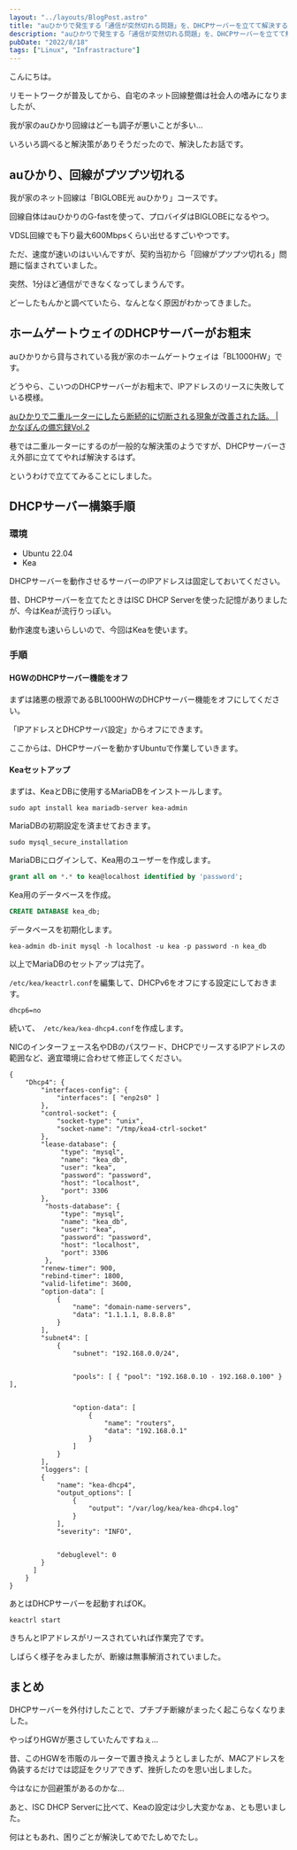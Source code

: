 ```yaml
---
layout: "../layouts/BlogPost.astro"
title: "auひかりで発生する「通信が突然切れる問題」を、DHCPサーバーを立てて解決する"
description: "auひかりで発生する「通信が突然切れる問題」を、DHCPサーバーを立てて解決する手順を説明します。"
pubDate: "2022/8/18"
tags: ["Linux", "Infrastracture"]
---
```


こんにちは。

リモートワークが普及してから、自宅のネット回線整備は社会人の嗜みになりましたが、

我が家のauひかり回線はどーも調子が悪いことが多い...

いろいろ調べると解決策がありそうだったので、解決したお話です。

## auひかり、回線がプツプツ切れる

我が家のネット回線は「BIGLOBE光 auひかり」コースです。

回線自体はauひかりのG-fastを使って、プロバイダはBIGLOBEになるやつ。

VDSL回線でも下り最大600Mbpsくらい出せるすごいやつです。

ただ、速度が速いのはいいんですが、契約当初から「回線がプツプツ切れる」問題に悩まされていました。

突然、1分ほど通信ができなくなってしまうんです。

どーしたもんかと調べていたら、なんとなく原因がわかってきました。

## ホームゲートウェイのDHCPサーバーがお粗末

auひかりから貸与されている我が家のホームゲートウェイは「BL1000HW」です。

どうやら、こいつのDHCPサーバーがお粗末で、IPアドレスのリースに失敗している模様。

[auひかりで二重ルーターにしたら断続的に切断される現象が改善された話。 | かなぽんの備忘録Vol.2](https://www.kanapon.me/archives/539)

巷では二重ルーターにするのが一般的な解決策のようですが、DHCPサーバーさえ外部に立ててやれば解決するはず。

というわけで立ててみることにしました。

## DHCPサーバー構築手順

### 環境

- Ubuntu 22.04
- Kea

DHCPサーバーを動作させるサーバーのIPアドレスは固定しておいてください。

昔、DHCPサーバーを立てたときはISC DHCP Serverを使った記憶がありましたが、今はKeaが流行りっぽい。

動作速度も速いらしいので、今回はKeaを使います。

### 手順

#### HGWのDHCPサーバー機能をオフ

まずは諸悪の根源であるBL1000HWのDHCPサーバー機能をオフにしてください。

「IPアドレスとDHCPサーバ設定」からオフにできます。

ここからは、DHCPサーバーを動かすUbuntuで作業していきます。

#### Keaセットアップ

まずは、KeaとDBに使用するMariaDBをインストールします。

```shell
sudo apt install kea mariadb-server kea-admin
```
 
MariaDBの初期設定を済ませておきます。

```shell
sudo mysql_secure_installation
```

MariaDBにログインして、Kea用のユーザーを作成します。

```sql
grant all on *.* to kea@localhost identified by 'password';
```

Kea用のデータベースを作成。

```sql
CREATE DATABASE kea_db;
```

データベースを初期化します。

```shell
kea-admin db-init mysql -h localhost -u kea -p password -n kea_db
```

以上でMariaDBのセットアップは完了。

`/etc/kea/keactrl.conf`を編集して、DHCPv6をオフにする設定にしておきます。

```
dhcp6=no
```

続いて、　`/etc/kea/kea-dhcp4.conf`を作成します。

NICのインターフェース名やDBのパスワード、DHCPでリースするIPアドレスの範囲など、適宜環境に合わせて修正してください。
 
```
{
    "Dhcp4": {
        "interfaces-config": {
            "interfaces": [ "enp2s0" ]
        },
        "control-socket": {
            "socket-type": "unix",
            "socket-name": "/tmp/kea4-ctrl-socket"
        },
        "lease-database": {
             "type": "mysql",
             "name": "kea_db",
             "user": "kea",
             "password": "password",
             "host": "localhost",
             "port": 3306
        },
         "hosts-database": {
             "type": "mysql",
             "name": "kea_db",
             "user": "kea",
             "password": "password",
             "host": "localhost",
             "port": 3306
         },
        "renew-timer": 900,
        "rebind-timer": 1800,
        "valid-lifetime": 3600,
        "option-data": [
            {
                "name": "domain-name-servers",
                "data": "1.1.1.1, 8.8.8.8"
            }
        ],
        "subnet4": [
            {
                "subnet": "192.168.0.0/24",


                "pools": [ { "pool": "192.168.0.10 - 192.168.0.100" } ],


                "option-data": [
                    {
                        "name": "routers",
                        "data": "192.168.0.1"
                    }
                ]
            }
        ],
        "loggers": [
        {
            "name": "kea-dhcp4",
            "output_options": [
                {
                    "output": "/var/log/kea/kea-dhcp4.log"
                }
            ],
            "severity": "INFO",


            "debuglevel": 0
        }
      ]
    }
}
```

あとはDHCPサーバーを起動すればOK。

```shell
keactrl start
```

きちんとIPアドレスがリースされていれば作業完了です。

しばらく様子をみましたが、断線は無事解消されていました。

## まとめ

DHCPサーバーを外付けしたことで、プチプチ断線がまったく起こらなくなりました。

やっぱりHGWが悪さしていたんですねぇ...

昔、このHGWを市販のルーターで置き換えようとしましたが、MACアドレスを偽装するだけでは認証をクリアできず、挫折したのを思い出しました。

今はなにか回避策があるのかな...

あと、ISC DHCP Serverに比べて、Keaの設定は少し大変かなぁ、とも思いました。

何はともあれ、困りごとが解決してめでたしめでたし。
